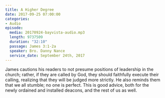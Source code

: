 ```yaml
---
title: A Higher Degree
date: 2017-09-25 07:00:00
categories:
- Audio
episode:
  media: 20170924-bayvista-audio.mp3
  length: 9737509
  duration: "32:10"
  passage: James 3:1-2a
  speaker: Bro. Danny Nance
  service_date: September 24th, 2017
---
```

James cautions his readers to not presume positions of leadership in the church; rather, if they are called by God, they should faithfully execute their calling, realizing that they will be judged more strictly. He also reminds them that we all stumble; no one is perfect. This is good advice, both for the newly ordained and installed deacons, and the rest of us as well.